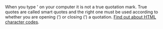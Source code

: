 When you type ' on your computer it is not a true quotation mark. True quotes are called smart quotes and the right one must be used according to whether you are opening (&lsquo;) or closing (&rsquo;) a quotation. [Find out about HTML character codes](https://www.toptal.com/designers/htmlarrows/punctuation/).
